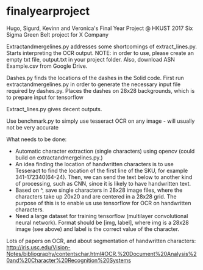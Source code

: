# finalyearproject
Hugo, Sigurd, Kevinn and Veronica's Final Year Project @ HKUST 2017
Six Sigma Green Belt project for X Company


Extractandmergelines.py addresses some shortcomings of extract_lines.py. Starts interpreting the OCR output. NOTE: in order to use, please create an empty txt file, output.txt in your project folder. Also, download ASN Example.csv from Google Drive. 

Dashes.py finds the locations of the dashes in the Solid code. First run extractandmergelines.py in order to generate the necessary input file required by dashes.py. Places the dashes on 28x28 backgrounds, which is to prepare input for tensorflow

Extract_lines.py gives decent outputs. 

Use benchmark.py to simply use tesseract OCR on any image - will usually not be very accurate


What needs to be done: 
 - Automatic character extraction (single characters) using opencv (could build on extractandmergelines.py.)
- An idea finding the location of handwritten characters is to use Tesseract to find the location of the first line of the SKU, for example 341-172340(64-24). Then, we can send the text below to another kind of processing, such as CNN, since it is likely to have handwritten text. 
 - Based on ^, save single characters in 28x28 image files, where the characters take up 20x20 and are centered in a 28x28 grid. The purpose of this is to enable us use tensorflow for OCR on handwritten characters.
 - Need a large dataset for training tensorflow (multilayer convolutional neural network). Format should be [img, label], where img is a 28x28 image (see above) and label is the correct value of the character. 
 
 

Lots of papers on OCR, and about segmentation of handwritten characters:  
http://iris.usc.edu/Vision-Notes/bibliography/contentschar.html#OCR,%20Document%20Analysis%20and%20Character%20Recognition%20Systems

